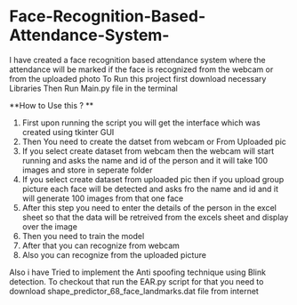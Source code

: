 # Face-Recognition-Based-Attendance-System-
I have created a face recognition based attendance system where the attendance will be marked if the face is recognized from the webcam or from the uploaded photo
To Run this project first download necessary Libraries 
Then Run Main.py file in the terminal 

**How to Use this ? **
1. First upon running the script you will get the interface which was created using tkinter GUI
2. Then You need to create the datset from webcam or From Uploaded pic
3. If you select create dataset from webcam then the webcam will start running and asks the name and id of the person and it will take 100 images and store in seperate folder
4. If you select create dataset from uploaded pic then if you upload group picture each face will be detected and asks fro the name and id and it will generate 100 images from that one face
5. After this step you need to enter the details of the person in the excel sheet so that the data will be retreived from the excels sheet and display over the image 
6. Then you need to train the model
7. After that you can recognize from webcam
8. Also you can recognize from the uploaded picture 

Also i have Tried to implement the Anti spoofing technique using Blink detection. 
To checkout that run the EAR.py script for that you need to download shape_predictor_68_face_landmarks.dat file from internet 
